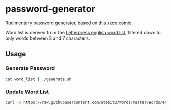 # password-generator

Rudimentary password generator, based on [this xkcd comic](https://xkcd.com/936/).

Word list is derived from the [Letterpress english word list](https://github.com/atebits/Words/blob/master/Words/en.txt), filtered down to only words between 3 and 7 characters.

## Usage

### Generate Password

```bash
cat word_list | ./generate.sh
```

### Update Word List

```bash
curl -s https://raw.githubusercontent.com/atebits/Words/master/Words/en.txt | ./trimwords.pl  > word_list 
```
